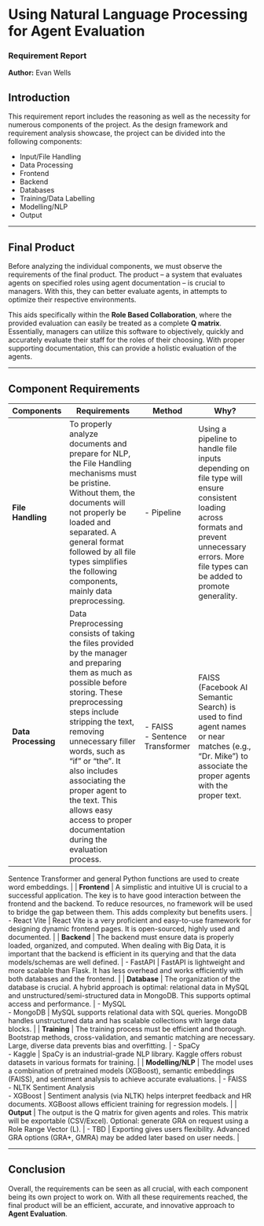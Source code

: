 # Using Natural Language Processing for Agent Evaluation  
### Requirement Report 
**Author:** Evan Wells  


## Introduction

This requirement report includes the reasoning as well as the necessity for numerous components of the project. As the design framework and requirement analysis showcase, the project can be divided into the following components:

- Input/File Handling  
- Data Processing  
- Frontend  
- Backend  
- Databases  
- Training/Data Labelling  
- Modelling/NLP  
- Output

---

## Final Product

Before analyzing the individual components, we must observe the requirements of the final product. The product – a system that evaluates agents on specified roles using agent documentation – is crucial to managers. With this, they can better evaluate agents, in attempts to optimize their respective environments. 

This aids specifically within the **Role Based Collaboration**, where the provided evaluation can easily be treated as a complete **Q matrix**. Essentially, managers can utilize this software to objectively, quickly and accurately evaluate their staff for the roles of their choosing. With proper supporting documentation, this can provide a holistic evaluation of the agents.

---

## Component Requirements

| Components       | Requirements                                                                                                                                                        | Method                                                                                                            | Why?                                                                                                                                                                                                                                      |
|------------------|----------------------------------------------------------------------------------------------------------------------------------------------------------------------|-------------------------------------------------------------------------------------------------------------------|-------------------------------------------------------------------------------------------------------------------------------------------------------------------------------------------------------------------------------------------|
| **File Handling** | To properly analyze documents and prepare for NLP, the File Handling mechanisms must be pristine. Without them, the documents will not properly be loaded and separated. A general format followed by all file types simplifies the following components, mainly data preprocessing. | - Pipeline                                                                                                        | Using a pipeline to handle file inputs depending on file type will ensure consistent loading across formats and prevent unnecessary errors. More file types can be added to promote generality.                                           |
| **Data Processing** | Data Preprocessing consists of taking the files provided by the manager and preparing them as much as possible before storing. These preprocessing steps include stripping the text, removing unnecessary filler words, such as “if” or “the”. It also includes associating the proper agent to the text. This allows easy access to proper documentation during the evaluation process. | - FAISS<br>- Sentence Transformer                                                                                 | FAISS (Facebook AI Semantic Search) is used to find agent names or near matches (e.g., “Dr. Mike”) to associate the proper agents with the proper text. 

Sentence Transformer and general Python functions are used to create word embeddings. |
| **Frontend**      | A simplistic and intuitive UI is crucial to a successful application. The key is to have good interaction between the frontend and the backend. To reduce resources, no framework will be used to bridge the gap between them. This adds complexity but benefits users. | - React Vite                                                                                                     | React Vite is a very proficient and easy-to-use framework for designing dynamic frontend pages. It is open-sourced, highly used and documented.                                                                                           |
| **Backend**       | The backend must ensure data is properly loaded, organized, and computed. When dealing with Big Data, it is important that the backend is efficient in its querying and that the data models/schemas are well defined. | - FastAPI                                                                                                         | FastAPI is lightweight and more scalable than Flask. It has less overhead and works efficiently with both databases and the frontend.                                                                                                    |
| **Database**      | The organization of the database is crucial. A hybrid approach is optimal: relational data in MySQL and unstructured/semi-structured data in MongoDB. This supports optimal access and performance. | - MySQL<br>- MongoDB                                                                                              | MySQL supports relational data with SQL queries. MongoDB handles unstructured data and has scalable collections with large data blocks.                                                                                                    |
| **Training**      | The training process must be efficient and thorough. Bootstrap methods, cross-validation, and semantic matching are necessary. Large, diverse data prevents bias and overfitting. | - SpaCy<br>- Kaggle                                                                                               | SpaCy is an industrial-grade NLP library. Kaggle offers robust datasets in various formats for training.                                                                                                                               |
| **Modelling/NLP** | The model uses a combination of pretrained models (XGBoost), semantic embeddings (FAISS), and sentiment analysis to achieve accurate evaluations. | - FAISS<br>- NLTK Sentiment Analysis<br>- XGBoost                                                                | Sentiment analysis (via NLTK) helps interpret feedback and HR documents. XGBoost allows efficient training for regression models.                                                                                                         |
| **Output**        | The output is the Q matrix for given agents and roles. This matrix will be exportable (CSV/Excel). Optional: generate GRA on request using a Role Range Vector (L). | - TBD                                                                                                             | Exporting gives users flexibility. Advanced GRA options (GRA+, GMRA) may be added later based on user needs.                                                                                                                             |

---

## Conclusion

Overall, the requirements can be seen as all crucial, with each component being its own project to work on. With all these requirements reached, the final product will be an efficient, accurate, and innovative approach to **Agent Evaluation**.
